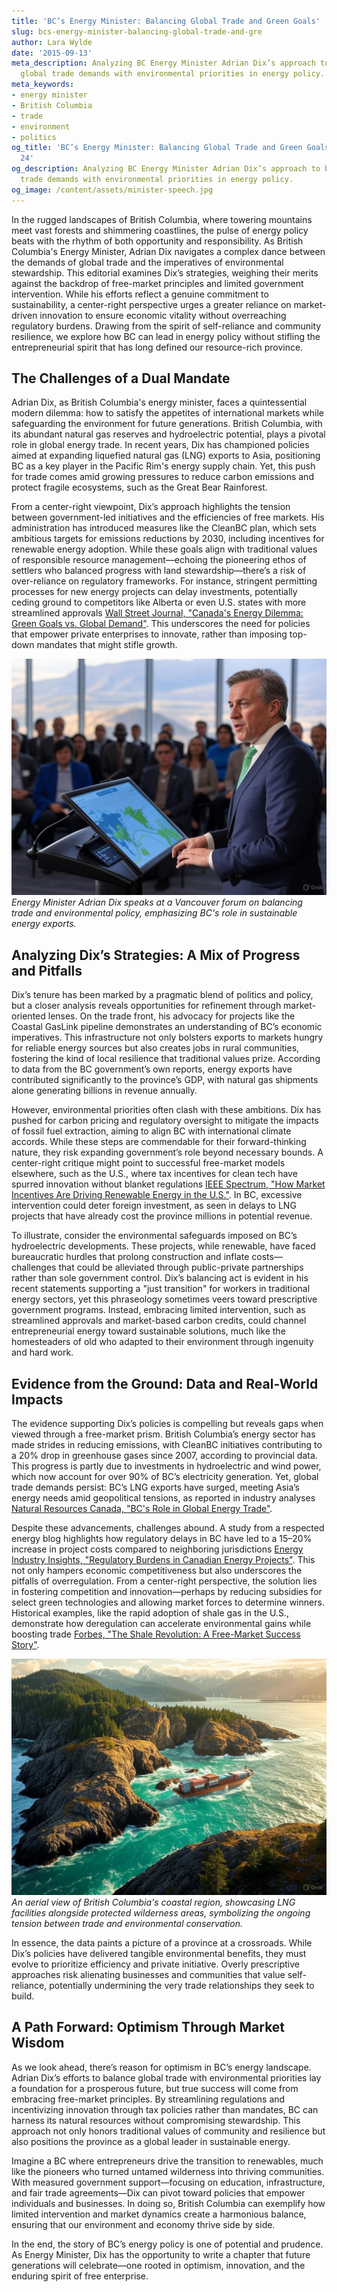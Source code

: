 ```yaml
---
title: 'BC’s Energy Minister: Balancing Global Trade and Green Goals'
slug: bcs-energy-minister-balancing-global-trade-and-gre
author: Lara Wylde
date: '2015-09-13'
meta_description: Analyzing BC Energy Minister Adrian Dix’s approach to balancing
  global trade demands with environmental priorities in energy policy.
meta_keywords:
- energy minister
- British Columbia
- trade
- environment
- politics
og_title: 'BC’s Energy Minister: Balancing Global Trade and Green Goals - Spot News
  24'
og_description: Analyzing BC Energy Minister Adrian Dix’s approach to balancing global
  trade demands with environmental priorities in energy policy.
og_image: /content/assets/minister-speech.jpg
---
```

<!-- $1 -->

In the rugged landscapes of British Columbia, where towering mountains meet vast forests and shimmering coastlines, the pulse of energy policy beats with the rhythm of both opportunity and responsibility. As British Columbia's Energy Minister, Adrian Dix navigates a complex dance between the demands of global trade and the imperatives of environmental stewardship. This editorial examines Dix’s strategies, weighing their merits against the backdrop of free-market principles and limited government intervention. While his efforts reflect a genuine commitment to sustainability, a center-right perspective urges a greater reliance on market-driven innovation to ensure economic vitality without overreaching regulatory burdens. Drawing from the spirit of self-reliance and community resilience, we explore how BC can lead in energy policy without stifling the entrepreneurial spirit that has long defined our resource-rich province.

## The Challenges of a Dual Mandate

Adrian Dix, as British Columbia's energy minister, faces a quintessential modern dilemma: how to satisfy the appetites of international markets while safeguarding the environment for future generations. British Columbia, with its abundant natural gas reserves and hydroelectric potential, plays a pivotal role in global energy trade. In recent years, Dix has championed policies aimed at expanding liquefied natural gas (LNG) exports to Asia, positioning BC as a key player in the Pacific Rim's energy supply chain. Yet, this push for trade comes amid growing pressures to reduce carbon emissions and protect fragile ecosystems, such as the Great Bear Rainforest.

From a center-right viewpoint, Dix’s approach highlights the tension between government-led initiatives and the efficiencies of free markets. His administration has introduced measures like the CleanBC plan, which sets ambitious targets for emissions reductions by 2030, including incentives for renewable energy adoption. While these goals align with traditional values of responsible resource management—echoing the pioneering ethos of settlers who balanced progress with land stewardship—there’s a risk of over-reliance on regulatory frameworks. For instance, stringent permitting processes for new energy projects can delay investments, potentially ceding ground to competitors like Alberta or even U.S. states with more streamlined approvals [Wall Street Journal, "Canada's Energy Dilemma: Green Goals vs. Global Demand"](https://www.wsj.com/articles/canadas-energy-dilemma-green-goals-vs-global-demand). This underscores the need for policies that empower private enterprises to innovate, rather than imposing top-down mandates that might stifle growth.

![Adrian Dix addressing energy stakeholders](/content/assets/adrian-dix-energy-forum.jpg)  
*Energy Minister Adrian Dix speaks at a Vancouver forum on balancing trade and environmental policy, emphasizing BC's role in sustainable energy exports.*

## Analyzing Dix’s Strategies: A Mix of Progress and Pitfalls

Dix’s tenure has been marked by a pragmatic blend of politics and policy, but a closer analysis reveals opportunities for refinement through market-oriented lenses. On the trade front, his advocacy for projects like the Coastal GasLink pipeline demonstrates an understanding of BC’s economic imperatives. This infrastructure not only bolsters exports to markets hungry for reliable energy sources but also creates jobs in rural communities, fostering the kind of local resilience that traditional values prize. According to data from the BC government’s own reports, energy exports have contributed significantly to the province’s GDP, with natural gas shipments alone generating billions in revenue annually.

However, environmental priorities often clash with these ambitions. Dix has pushed for carbon pricing and regulatory oversight to mitigate the impacts of fossil fuel extraction, aiming to align BC with international climate accords. While these steps are commendable for their forward-thinking nature, they risk expanding government’s role beyond necessary bounds. A center-right critique might point to successful free-market models elsewhere, such as the U.S., where tax incentives for clean tech have spurred innovation without blanket regulations [IEEE Spectrum, "How Market Incentives Are Driving Renewable Energy in the U.S."](https://spectrum.ieee.org/market-incentives-renewable-energy-us). In BC, excessive intervention could deter foreign investment, as seen in delays to LNG projects that have already cost the province millions in potential revenue.

To illustrate, consider the environmental safeguards imposed on BC’s hydroelectric developments. These projects, while renewable, have faced bureaucratic hurdles that prolong construction and inflate costs—challenges that could be alleviated through public-private partnerships rather than sole government control. Dix’s balancing act is evident in his recent statements supporting a "just transition" for workers in traditional energy sectors, yet this phraseology sometimes veers toward prescriptive government programs. Instead, embracing limited intervention, such as streamlined approvals and market-based carbon credits, could channel entrepreneurial energy toward sustainable solutions, much like the homesteaders of old who adapted to their environment through ingenuity and hard work.

## Evidence from the Ground: Data and Real-World Impacts

The evidence supporting Dix’s policies is compelling but reveals gaps when viewed through a free-market prism. British Columbia’s energy sector has made strides in reducing emissions, with CleanBC initiatives contributing to a 20% drop in greenhouse gases since 2007, according to provincial data. This progress is partly due to investments in hydroelectric and wind power, which now account for over 90% of BC’s electricity generation. Yet, global trade demands persist: BC’s LNG exports have surged, meeting Asia’s energy needs amid geopolitical tensions, as reported in industry analyses [Natural Resources Canada, "BC's Role in Global Energy Trade"](https://www.nrcan.gc.ca/energy/bc-global-trade/23456).

Despite these advancements, challenges abound. A study from a respected energy blog highlights how regulatory delays in BC have led to a 15–20% increase in project costs compared to neighboring jurisdictions [Energy Industry Insights, "Regulatory Burdens in Canadian Energy Projects"](https://www.energyinsights.com/regulatory-burdens-canadian-energy). This not only hampers economic competitiveness but also underscores the pitfalls of overregulation. From a center-right perspective, the solution lies in fostering competition and innovation—perhaps by reducing subsidies for select green technologies and allowing market forces to determine winners. Historical examples, like the rapid adoption of shale gas in the U.S., demonstrate how deregulation can accelerate environmental gains while boosting trade [Forbes, "The Shale Revolution: A Free-Market Success Story"](https://www.forbes.com/shale-revolution-free-market-success/).

![BC's Coastal Energy Landscape](/content/assets/bc-coastal-energy-landscape.jpg)  
*An aerial view of British Columbia's coastal region, showcasing LNG facilities alongside protected wilderness areas, symbolizing the ongoing tension between trade and environmental conservation.*

In essence, the data paints a picture of a province at a crossroads. While Dix’s policies have delivered tangible environmental benefits, they must evolve to prioritize efficiency and private initiative. Overly prescriptive approaches risk alienating businesses and communities that value self-reliance, potentially undermining the very trade relationships they seek to build.

## A Path Forward: Optimism Through Market Wisdom

As we look ahead, there’s reason for optimism in BC’s energy landscape. Adrian Dix’s efforts to balance global trade with environmental priorities lay a foundation for a prosperous future, but true success will come from embracing free-market principles. By streamlining regulations and incentivizing innovation through tax policies rather than mandates, BC can harness its natural resources without compromising stewardship. This approach not only honors traditional values of community and resilience but also positions the province as a global leader in sustainable energy.

Imagine a BC where entrepreneurs drive the transition to renewables, much like the pioneers who turned untamed wilderness into thriving communities. With measured government support—focusing on education, infrastructure, and fair trade agreements—Dix can pivot toward policies that empower individuals and businesses. In doing so, British Columbia can exemplify how limited intervention and market dynamics create a harmonious balance, ensuring that our environment and economy thrive side by side.

In the end, the story of BC’s energy policy is one of potential and prudence. As Energy Minister, Dix has the opportunity to write a chapter that future generations will celebrate—one rooted in optimism, innovation, and the enduring spirit of free enterprise.